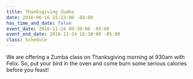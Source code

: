 ```yaml
---
title: Thanksgiving Zumba
date: 2016-06-16 15:23:00 -04:00
has_time_and_date: false
event_date: 2016-11-24 09:30:00 -05:00
event_end_date: 2016-11-24 10:30:00 -05:00
class: Schedule
---
```


We are offering a Zumba class on Thanksgiving morning at 930am with Felix. So, put your bird in the oven and come burn some serious calories before you feast! 

 